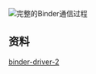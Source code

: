


![完整的Binder通信过程](http://ww2.sinaimg.cn/large/98900c07jw1f6iujfnrcmj20qj0ja3zz.jpg)




## 资料

[binder-driver-2](http://gityuan.com/2015/11/02/binder-driver-2/)